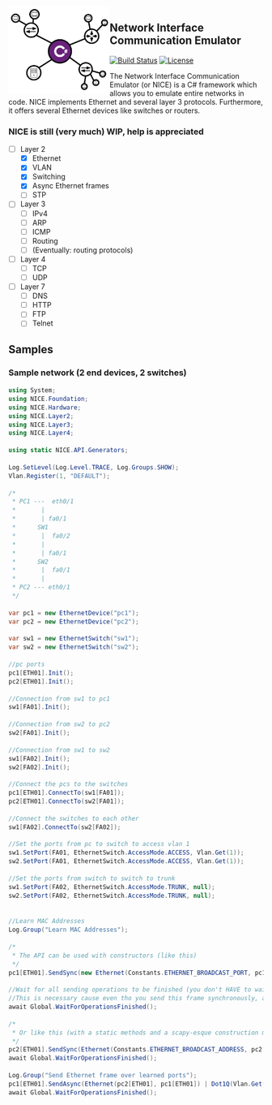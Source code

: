 <img src="assets/NICE Logo.png" alt="logo" width="200" align="left"/>

## Network Interface Communication Emulator

[![Build Status](https://travis-ci.org/Azer0s/NICE.svg?branch=master)](https://travis-ci.org/Azer0s/NICE)
[![License](https://img.shields.io/badge/license-MIT-brightgreen.svg)](https://github.com/Azer0s/NICE/blob/master/LICENSE)

The Network Interface Communication Emulator (or NICE) is a C# framework which allows you to emulate entire networks in code. NICE implements Ethernet and several layer 3 protocols. Furthermore, it offers several Ethernet devices like switches or routers.

### NICE is still (very much) WIP, help is appreciated 

- [ ] Layer 2
  - [x] Ethernet
  - [x] VLAN
  - [x] Switching
  - [x] Async Ethernet frames
  - [ ] STP
- [ ] Layer 3
  - [ ] IPv4
  - [ ] ARP
  - [ ] ICMP
  - [ ] Routing
  - [ ] (Eventually: routing protocols)
- [ ] Layer 4
  - [ ] TCP
  - [ ] UDP
- [ ] Layer 7
  - [ ] DNS
  - [ ] HTTP
  - [ ] FTP
  - [ ] Telnet

## Samples

### Sample network (2 end devices, 2 switches)

```cs
using System;
using NICE.Foundation;
using NICE.Hardware;
using NICE.Layer2;
using NICE.Layer3;
using NICE.Layer4;

using static NICE.API.Generators;

Log.SetLevel(Log.Level.TRACE, Log.Groups.SHOW);
Vlan.Register(1, "DEFAULT");

/*
 * PC1 ---  eth0/1
 *       |
 *       | fa0/1
 *      SW1
 *       |  fa0/2
 *       |
 *       | fa0/1
 *      SW2
 *       |  fa0/1
 *       |
 * PC2 --- eth0/1
 */

var pc1 = new EthernetDevice("pc1");
var pc2 = new EthernetDevice("pc2");

var sw1 = new EthernetSwitch("sw1");
var sw2 = new EthernetSwitch("sw2");

//pc ports
pc1[ETH01].Init();
pc2[ETH01].Init();

//Connection from sw1 to pc1
sw1[FA01].Init();

//Connection from sw2 to pc2
sw2[FA01].Init();

//Connection from sw1 to sw2
sw1[FA02].Init();
sw2[FA02].Init();

//Connect the pcs to the switches
pc1[ETH01].ConnectTo(sw1[FA01]);
pc2[ETH01].ConnectTo(sw2[FA01]);

//Connect the switches to each other
sw1[FA02].ConnectTo(sw2[FA02]);

//Set the ports from pc to switch to access vlan 1
sw1.SetPort(FA01, EthernetSwitch.AccessMode.ACCESS, Vlan.Get(1));
sw2.SetPort(FA01, EthernetSwitch.AccessMode.ACCESS, Vlan.Get(1));

//Set the ports from switch to switch to trunk
sw1.SetPort(FA02, EthernetSwitch.AccessMode.TRUNK, null);
sw2.SetPort(FA02, EthernetSwitch.AccessMode.TRUNK, null);


//Learn MAC Addresses
Log.Group("Learn MAC Addresses");

/*
 * The API can be used with constructors (like this)
 */
pc1[ETH01].SendSync(new Ethernet(Constants.ETHERNET_BROADCAST_PORT, pc1[ETH01], Vlan.Get(1), new RawPacket(new byte[100])));

//Wait for all sending operations to be finished (you don't HAVE to wait...I just prefer doing so, cause the log is more readable)
//This is necessary cause even tho you send this frame synchronously, all the connected devices create new tasks for incoming frames 
await Global.WaitForOperationsFinished();

/*
 * Or like this (with a static methods and a scapy-esque construction method)
 */
pc2[ETH01].SendSync(Ethernet(Constants.ETHERNET_BROADCAST_ADDRESS, pc2[ETH01]) | Dot1Q(Vlan.Get(1)) | RawPacket(new byte[100]));
await Global.WaitForOperationsFinished();

Log.Group("Send Ethernet frame over learned ports");
pc1[ETH01].SendAsync(Ethernet(pc2[ETH01], pc1[ETH01]) | Dot1Q(Vlan.Get(1)) | RawPacket(new byte[100]));
await Global.WaitForOperationsFinished();
```
